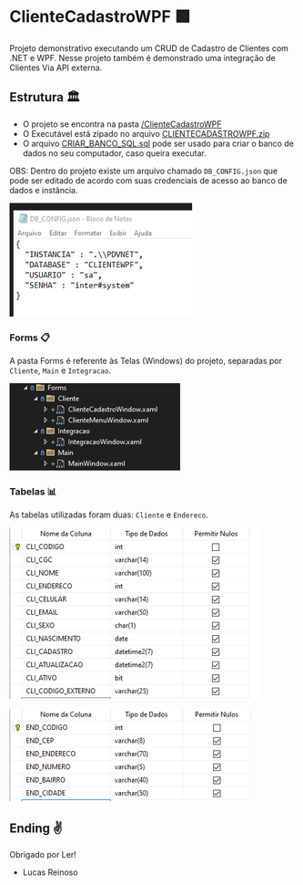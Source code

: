 # ClienteCadastroWPF :green_square:

Projeto demonstrativo executando um CRUD de Cadastro de Clientes com .NET e WPF. Nesse projeto também é demonstrado uma integração de Clientes Via API externa.

## Estrutura :classical_building:

- O projeto se encontra na pasta [/ClienteCadastroWPF](/ClienteCadastroWPF/)
- O Executável está zipado no arquivo [CLIENTECADASTROWPF.zip](CLIENTECADASTROWPF.zip)
- O arquivo [CRIAR_BANCO_SQL.sql](CRIAR_BANCO_SQL.sql) pode ser usado para criar o banco de dados no seu computador, caso queira executar.

OBS: Dentro do projeto existe um arquivo chamado `DB_CONFIG.json` que pode ser editado de acordo com suas credenciais de acesso ao banco de dados e instância.

![DB_CONFIG.json](/ImagensReadme/db_config.png)

### Forms :clipboard:

A pasta Forms é referente às Telas (Windows) do projeto, separadas por `Cliente`, `Main` e `Integracao`.

![Forms](/ImagensReadme/pasta_forms.png)

### Tabelas :bar_chart:

As tabelas utilizadas foram duas: `Cliente` e `Endereco`.


![Tabela Cliente](/ImagensReadme/tabela_cliente.png)

![Tabela Endereco](/ImagensReadme/tabela_endereco.png)

## Ending :v:

Obrigado por Ler!

- Lucas Reinoso
